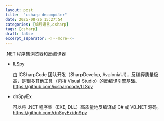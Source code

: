 ```yaml
---
layout: post
title:  "csharp decompiler"
date: 2025-08-26 15:27:54
categories: [编程语言,csharp]
tags: [csharp]
draft: false
excerpt_separator: <!--more-->
---
```

.NET 程序集浏览器和反编译器
<!--more-->

* ILSpy

    由 ICSharpCode 团队开发（SharpDevelop, AvaloniaUI），反编译质量极高，是很多其他工具（包括 Visual Studio）的反编译引擎基础。
    https://github.com/icsharpcode/ILSpy

* dnSpyEx

    可以将 .NET 程序集（EXE, DLL）高质量地反编译成 C# 或 VB.NET 源码。
    https://github.com/dnSpyEx/dnSpy